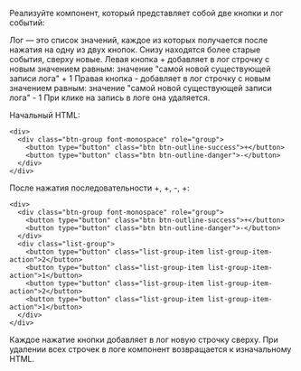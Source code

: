 Реализуйте компонент, который представляет собой две кнопки и лог событий:

Лог — это список значений, каждое из которых получается после нажатия на одну из двух кнопок. Снизу находятся более старые события, сверху новые.
Левая кнопка + добавляет в лог строчку с новым значением равным: значение "самой новой существующей записи лога" + 1
Правая кнопка - добавляет в лог строчку с новым значением равным: значение "самой новой существующей записи лога" - 1
При клике на запись в логе она удаляется.

Начальный HTML:
```
<div>
  <div class="btn-group font-monospace" role="group">
    <button type="button" class="btn btn-outline-success">+</button>
    <button type="button" class="btn btn-outline-danger">-</button>
  </div>
</div>
```
После нажатия последовательности +, +, -, +:
```
<div>
  <div class="btn-group font-monospace" role="group">
    <button type="button" class="btn btn-outline-success">+</button>
    <button type="button" class="btn btn-outline-danger">-</button>
  </div>
  <div class="list-group">
    <button type="button" class="list-group-item list-group-item-action">2</button>
    <button type="button" class="list-group-item list-group-item-action">1</button>
    <button type="button" class="list-group-item list-group-item-action">2</button>
    <button type="button" class="list-group-item list-group-item-action">1</button>
  </div>
</div>
```
Каждое нажатие кнопки добавляет в лог новую строчку сверху. При удалении всех строчек в логе компонент возвращается к изначальному HTML.